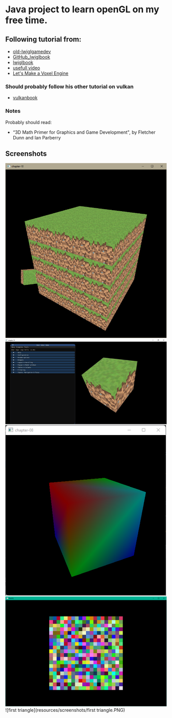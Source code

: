 # Java project to learn openGL on my free time.

## Following tutorial from:

* [old-lwjglgamedev](https://lwjglgamedev.gitbooks.io/3d-game-development-with-lwjgl/content/)
* [GitHub_lwjglbook](https://github.com/lwjglgamedev/lwjglbook)
* [lwjglbook](https://ahbejarano.gitbook.io/lwjglgamedev/)
* [usefull video](https://www.youtube.com/watch?v=3HYAtYyLar0)
* [Let's Make a Voxel Engine](https://sites.google.com/site/letsmakeavoxelengine/home?authuser=0)

### Should probably follow his other tutorial on vulkan

* [vulkanbook](https://github.com/lwjglgamedev/vulkanbook)

### Notes

Probably should read:

* “3D Math Primer for Graphics and Game Development", by Fletcher Dunn and Ian Parberry

## Screenshots

![FirstChunk](resources/screenshots/firstChunk.png)
![IIMGUI](resources/screenshots/imgui.jpg)
![3D block](resources/screenshots/3dcube_chapter8.png)
![Pixels test](resources/screenshots/pixelsTest.png)
![first triangle](resources/screenshots/first triangle.PNG)
